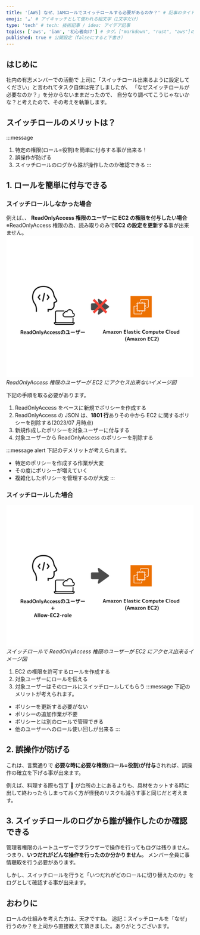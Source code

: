 ```yaml
---
title: '[AWS] なぜ、IAMロールでスイッチロールする必要があるのか？' # 記事のタイトル
emoji: '☁️' # アイキャッチとして使われる絵文字（1文字だけ）
type: 'tech' # tech: 技術記事 / idea: アイデア記事
topics: ['aws', 'iam', '初心者向け'] # タグ。["markdown", "rust", "aws"]のように指定する
published: true # 公開設定（falseにすると下書き）
---
```


## はじめに

社内の有志メンバーでの活動で
上司に「スイッチロール出来るように設定してください」と言われてタスク自体は完了しましたが、
「なぜスイッチロールが必要なのか？」を分からないままだったので、
自分なり調べてこうじゃないかな？と考えたので、その考えを執筆します。

## スイッチロールのメリットは？

:::message

1. 特定の権限(ロール=役割)を簡単に付与する事が出来る！
2. 誤操作が防げる
3. スイッチロールのログから誰が操作したのか確認できる
   :::

## 1. ロールを簡単に付与できる

### スイッチロールしなかった場合

例えば、、
**ReadOnlyAccess 権限のユーザーに EC2 の権限を付与したい場合**
※ReadOnlyAccess 権限の為、読み取りのみで**EC2 の設定を更新する**事が出来ません。
![AWS-IAM-role-step01](/images/articles/aws-ec2-iam-why-role/AWS-IAM-role-step01.png)
_ReadOnlyAccess 権限のユーザーが EC2 にアクセス出来ないイメージ図_

下記の手順を取る必要があります。

1. ReadOnlyAccess をベースに新規でポリシーを作成する
2. ReadOnlyAccess の JSON は、**1801 行**ありその中から EC2 に関するポリシーを削除する(2023/07 月時点)
3. 新規作成したポリシーを対象ユーザーに付与する
4. 対象ユーザーから ReadOnlyAccess のポリシーを削除する

:::message alert
下記のデメリットが考えられます。

- 特定のポリシーを作成する作業が大変
- その度にポリシーが増えていく
- 複雑化したポリシーを管理するのが大変
  :::

### スイッチロールした場合

![AWS-IAM-role-step02](/images/articles/aws-ec2-iam-why-role/AWS-IAM-role-step02.png)
_スイッチロールで ReadOnlyAccess 権限のユーザーが EC2 にアクセス出来るイメージ図_

1. EC2 の権限を許可するロールを作成する
2. 対象ユーザーにロールを伝える
3. 対象ユーザーはそのロールにスイッチロールしてもらう
   :::message
   下記のメリットが考えられます。

- ポリシーを更新する必要がない
- ポリシーの追加作業が不要
- ポリシーとは別のロールで管理できる
- 他のユーザーへのロール使い回しが出来る
  :::

## 2. 誤操作が防げる

これは、言葉通りで
**必要な時に必要な権限(ロール=役割)が付与**されれば、誤操作の確立を下げる事が出来ます。

例えば、料理する際も包丁 🔪 が台所の上にあるよりも、具材をカットする時に出して終わったらしまっておく方が怪我のリスクも減らす事と同じだと考えます。

## 3. スイッチロールのログから誰が操作したのか確認できる

管理者権限のルートユーザーでブラウザーで操作を行ってもログは残りません。
つまり、**いつだれがどんな操作を行ったのか分かりません。** メンバー全員に事情聴取を行う必要があります。

しかし、スイッチロールを行うと「いつだれがどのロールに切り替えたのか」をログとして確認する事が出来ます。

## おわりに

ロールの仕組みを考えた方は、天才ですね。
追記：スイッチロールを「なぜ」行うのか？を上司から直接教えて頂きました。ありがとうございます。

